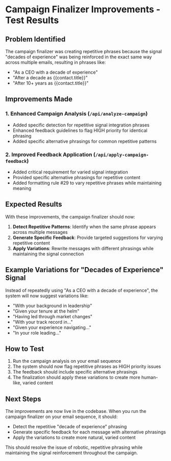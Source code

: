 # Campaign Finalizer Improvements - Test Results

## Problem Identified
The campaign finalizer was creating repetitive phrases because the signal "decades of experience" was being reinforced in the exact same way across multiple emails, resulting in phrases like:
- "As a CEO with a decade of experience"
- "After a decade as {{contact.title}}"
- "After 10+ years as {{contact.title}}"

## Improvements Made

### 1. Enhanced Campaign Analysis (`/api/analyze-campaign`)
- Added specific detection for repetitive signal integration phrases
- Enhanced feedback guidelines to flag HIGH priority for identical phrasing
- Added specific alternative phrasings for common repetitive patterns

### 2. Improved Feedback Application (`/api/apply-campaign-feedback`)
- Added critical requirement for varied signal integration
- Provided specific alternative phrasings for repetitive content
- Added formatting rule #29 to vary repetitive phrases while maintaining meaning

## Expected Results

With these improvements, the campaign finalizer should now:

1. **Detect Repetitive Patterns**: Identify when the same phrase appears across multiple messages
2. **Generate Specific Feedback**: Provide targeted suggestions for varying repetitive content
3. **Apply Variations**: Rewrite messages with different phrasings while maintaining the signal connection

## Example Variations for "Decades of Experience" Signal

Instead of repeatedly using "As a CEO with a decade of experience", the system will now suggest variations like:

- "With your background in leadership"
- "Given your tenure at the helm" 
- "Having led through market changes"
- "With your track record in..."
- "Given your experience navigating..."
- "In your role leading..."

## How to Test

1. Run the campaign analysis on your email sequence
2. The system should now flag repetitive phrases as HIGH priority issues
3. The feedback should include specific alternative phrasings
4. The finalization should apply these variations to create more human-like, varied content

## Next Steps

The improvements are now live in the codebase. When you run the campaign finalizer on your email sequence, it should:
- Detect the repetitive "decade of experience" phrasing
- Generate specific feedback for each message with alternative phrasings
- Apply the variations to create more natural, varied content

This should resolve the issue of robotic, repetitive phrasing while maintaining the signal reinforcement throughout the campaign.
